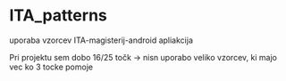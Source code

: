 # ITA_patterns
uporaba vzorcev ITA-magisterij-android apliakcija

 Pri projektu sem dobo 16/25 točk -> nisn uporabo veliko  vzorcev, ki majo vec ko 3 tocke pomoje
